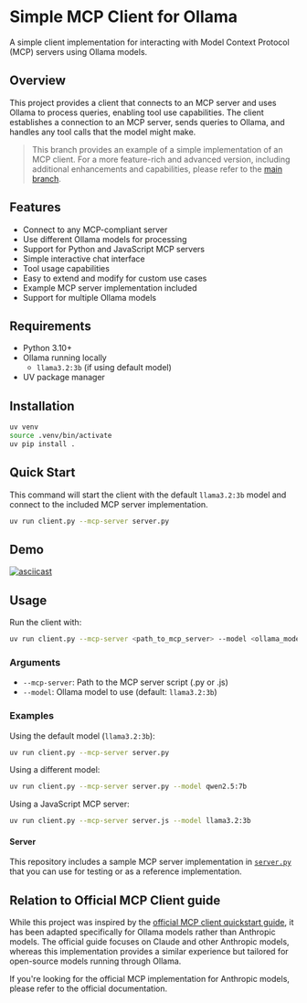 # Simple MCP Client for Ollama

A simple client implementation for interacting with Model Context Protocol (MCP) servers using Ollama models.

## Overview

This project provides a client that connects to an MCP server and uses Ollama to process queries, enabling tool use capabilities. The client establishes a connection to an MCP server, sends queries to Ollama, and handles any tool calls that the model might make.

> This branch provides an example of a simple implementation of an MCP client. For a more feature-rich and advanced version, including additional enhancements and capabilities, please refer to the [main branch](https://github.com/jonigl/mcp-client-for-ollama).

## Features

- Connect to any MCP-compliant server
- Use different Ollama models for processing
- Support for Python and JavaScript MCP servers
- Simple interactive chat interface
- Tool usage capabilities
- Easy to extend and modify for custom use cases
- Example MCP server implementation included
- Support for multiple Ollama models

## Requirements

- Python 3.10+
- Ollama running locally
  - `llama3.2:3b` (if using default model)
- UV package manager

## Installation

```bash
uv venv
source .venv/bin/activate
uv pip install .
```

## Quick Start

This command will start the client with the default `llama3.2:3b` model and connect to the included MCP server implementation.
```bash
uv run client.py --mcp-server server.py
```

## Demo

[![asciicast](https://asciinema.org/a/718592.svg)](https://asciinema.org/a/718592)


## Usage

Run the client with:

```bash
uv run client.py --mcp-server <path_to_mcp_server> --model <ollama_model>
```

### Arguments

- `--mcp-server`: Path to the MCP server script (.py or .js)
- `--model`: Ollama model to use (default: `llama3.2:3b`)

### Examples

Using the default model (`llama3.2:3b`):
```bash
uv run client.py --mcp-server server.py
```

Using a different model:
```bash
uv run client.py --mcp-server server.py --model qwen2.5:7b
```

Using a JavaScript MCP server:
```bash
uv run client.py --mcp-server server.js --model llama3.2:3b
```

#### Server

This repository includes a sample MCP server implementation in [`server.py`](./server.py) that you can use for testing or as a reference implementation.

## Relation to Official MCP Client guide

While this project was inspired by the [official MCP client quickstart guide](https://modelcontextprotocol.io/quickstart/client), it has been adapted specifically for Ollama models rather than Anthropic models. The official guide focuses on Claude and other Anthropic models, whereas this implementation provides a similar experience but tailored for open-source models running through Ollama.

If you're looking for the official MCP implementation for Anthropic models, please refer to the official documentation.

